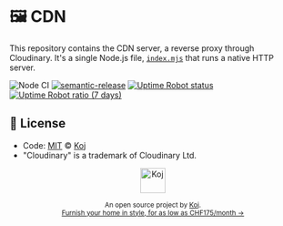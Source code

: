 # 🖼 CDN

This repository contains the CDN server, a reverse proxy through Cloudinary. It's a single Node.js file, [`index.mjs`](./index.mjs) that runs a native HTTP server.

![Node CI](https://github.com/koj-co/cdn/workflows/Node%20CI/badge.svg)
[![semantic-release](https://img.shields.io/badge/%20%20%F0%9F%93%A6%F0%9F%9A%80-semantic--release-e10079.svg)](https://github.com/semantic-release/semantic-release)
[![Uptime Robot status](https://img.shields.io/uptimerobot/status/m785598125-299b5dae50aebc27d4a7c434)](https://kojcdn.com)
[![Uptime Robot ratio (7 days)](https://img.shields.io/uptimerobot/ratio/7/m785598125-299b5dae50aebc27d4a7c434)](https://status.koj.co)

## 📄 License

- Code: [MIT](./LICENSE) © [Koj](https://koj.co)
- "Cloudinary" is a trademark of Cloudinary Ltd.

<p align="center">
  <a href="https://koj.co">
    <img width="44" alt="Koj" src="https://kojcdn.com/v1593890002/website-v2/logo_mcxuwq.svg">
  </a>
</p>
<p align="center">
  <sub>An open source project by <a href="https://koj.co">Koj</a>. <br> <a href="https://koj.co">Furnish your home in style, for as low as CHF175/month →</a></sub>
</p>
